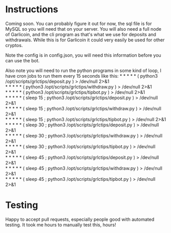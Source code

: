 # Instructions

Coming soon. You can probably figure it out for now, the sql file is for MySQL so you will need that on your server. You will also need a full node of Garlicoin, and the cli program as that's what we use for deposits and withdrawals. While this is for Garlicoin it could very easily be used for other cryptos.

Note the config is in config.json, you will need this information before you can use the bot.

Also note you will need to run the python programs in some kind of loop, I have cron jobs to run them every 15 seconds like this:
&ast; &ast; &ast; &ast; &ast; ( python3 /opt/scripts/grlctips/deposit.py ) > /dev/null 2>&1  
&ast; &ast; &ast; &ast; &ast; ( python3 /opt/scripts/grlctips/withdraw.py ) > /dev/null 2>&1  
&ast; &ast; &ast; &ast; &ast; ( python3 /opt/scripts/grlctips/tipbot.py ) > /dev/null 2>&1  
&ast; &ast; &ast; &ast; &ast; ( sleep 15 ; python3 /opt/scripts/grlctips/deposit.py ) > /dev/null 2>&1  
&ast; &ast; &ast; &ast; &ast; ( sleep 15 ; python3 /opt/scripts/grlctips/withdraw.py ) > /dev/null 2>&1  
&ast; &ast; &ast; &ast; &ast; ( sleep 15 ; python3 /opt/scripts/grlctips/tipbot.py ) > /dev/null 2>&1  
&ast; &ast; &ast; &ast; &ast; ( sleep 30 ; python3 /opt/scripts/grlctips/deposit.py ) > /dev/null 2>&1  
&ast; &ast; &ast; &ast; &ast; ( sleep 30 ; python3 /opt/scripts/grlctips/withdraw.py ) > /dev/null 2>&1  
&ast; &ast; &ast; &ast; &ast; ( sleep 30 ; python3 /opt/scripts/grlctips/tipbot.py ) > /dev/null 2>&1  
&ast; &ast; &ast; &ast; &ast; ( sleep 45 ; python3 /opt/scripts/grlctips/deposit.py ) > /dev/null 2>&1  
&ast; &ast; &ast; &ast; &ast; ( sleep 45 ; python3 /opt/scripts/grlctips/withdraw.py ) > /dev/null 2>&1  
&ast; &ast; &ast; &ast; &ast; ( sleep 45 ; python3 /opt/scripts/grlctips/tipbot.py ) > /dev/null 2>&1

# Testing

Happy to accept pull requests, especially people good with automated testing. It took me hours to manually test this, hours!
